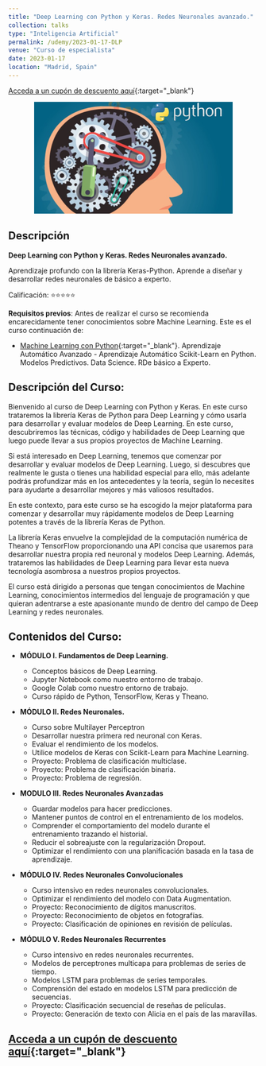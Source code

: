 ```yaml
---
title: "Deep Learning con Python y Keras. Redes Neuronales avanzado."
collection: talks
type: "Inteligencia Artificial"
permalink: /udemy/2023-01-17-DLP
venue: "Curso de especialista"
date: 2023-01-17
location: "Madrid, Spain"
---
```


[Acceda a un cupón de descuento aquí](https://www.udemy.com/course/deep-learning-con-keras/?couponCode=SEP_2024){:target="_blank"}

<div>
<p align = "center">
<img src="/images/courses/DL-Python.jpg" alt="Deep Learning con Python" width="400">
</p>
</div>

## Descripción

<b>Deep Learning con Python y Keras. Redes Neuronales avanzado.</b>

Aprendizaje profundo con la librería Keras-Python. Aprende a diseñar y desarrollar redes neuronales de básico a experto.

Calificación: ⭐⭐⭐⭐⭐

<b>Requisitos previos</b>: Antes de realizar el curso se recomienda encarecidamente tener conocimientos sobre Machine Learning. Este es el curso continuación de:
- [Machine Learning con Python](https://www.udemy.com/course/machine-learning-con-python-aprendizaje-automatico-avanzado/?couponCode=SEP_2024){:target="_blank"}. Aprendizaje Automático Avanzado - Aprendizaje Automático Scikit-Learn en Python. Modelos Predictivos. Data Science. RDe básico a Experto.

## Descripción del Curso:

Bienvenido al curso de Deep Learning con Python y Keras. En este curso trataremos la librería Keras de Python para Deep Learning y cómo usarla para desarrollar y evaluar modelos de Deep Learning. En este curso, descubriremos las técnicas, código y habilidades de Deep Learning que luego puede llevar a sus propios proyectos de Machine Learning.

Si está interesado en Deep Learning, tenemos que comenzar por desarrollar y evaluar modelos de Deep Learning. Luego, si descubres que realmente le gusta o tienes una habilidad especial para ello, más adelante podrás profundizar más en los antecedentes y la teoría, según lo necesites para ayudarte a desarrollar mejores y más valiosos resultados.

En este contexto, para este curso se ha escogido la mejor plataforma para comenzar y desarrollar muy rápidamente modelos de Deep Learning potentes a través de la librería Keras de Python.

La librería Keras envuelve la complejidad de la computación numérica de Theano y TensorFlow proporcionando una API concisa que usaremos para desarrollar nuestra propia red neuronal y modelos Deep Learning. Además, trataremos las habilidades de Deep Learning para llevar esta nueva tecnología asombrosa a nuestros propios proyectos.

El curso  está dirigido a personas que tengan conocimientos de Machine Learning, conocimientos intermedios del lenguaje de programación y que quieran adentrarse a este apasionante mundo de dentro del campo de Deep Learning y redes neuronales.

## Contenidos del Curso:

- __MÓDULO I. Fundamentos de Deep Learning.__
    - Conceptos básicos de Deep Learning.
    - Jupyter Notebook como nuestro entorno de trabajo.
    - Google Colab como nuestro entorno de trabajo.
    - Curso rápido de Python, TensorFlow, Keras y Theano.

- __MÓDULO II. Redes Neuronales.__
    - Curso sobre Multilayer Perceptron
    - Desarrollar nuestra primera red neuronal con Keras.
    - Evaluar el rendimiento de los modelos.
    - Utilice modelos de Keras con Scikit-Learn para Machine Learning.
    - Proyecto: Problema de clasificación multiclase.
    - Proyecto: Problema de clasificación binaria.
    - Proyecto: Problema de regresión.

- __MODULO III. Redes Neuronales Avanzadas__
    - Guardar modelos para hacer predicciones.
    - Mantener puntos de control en el entrenamiento de los modelos.
    - Comprender el comportamiento del modelo durante el entrenamiento trazando el historial.
    - Reducir el sobreajuste con la regularización Dropout.
    - Optimizar el rendimiento con una planificación basada en la tasa de aprendizaje.

- __MÓDULO IV. Redes Neuronales Convolucionales__
    - Curso intensivo en redes neuronales convolucionales.
    - Optimizar el rendimiento del modelo con Data Augmentation.
    - Proyecto: Reconocimiento de dígitos manuscritos.
    - Proyecto: Reconocimiento de objetos en fotografías.
    - Proyecto: Clasificación de opiniones en revisión de películas.

- __MÓDULO V. Redes Neuronales Recurrentes__
    - Curso intensivo en redes neuronales recurrentes.
    - Modelos de perceptrones multicapa para problemas de series de tiempo.
    - Modelos LSTM para problemas de series temporales.
    - Comprensión del estado en modelos LSTM para predicción de secuencias.
    - Proyecto: Clasificación secuencial de reseñas de películas.
    - Proyecto: Generación de texto con Alicia en el país de las maravillas.


## [Acceda a un cupón de descuento aquí](https://www.udemy.com/course/deep-learning-con-keras/?couponCode=SEP_2024){:target="_blank"}

